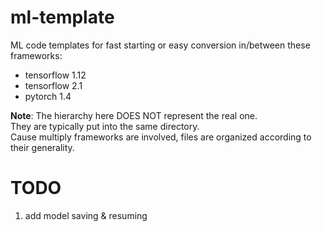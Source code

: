 # ml-template

ML code templates for fast starting or easy conversion in/between these frameworks:

- tensorflow 1.12
- tensorflow 2.1
- pytorch 1.4

**Note**: The hierarchy here DOES NOT represent the real one.<br/>
They are typically put into the same directory.<br/>
Cause multiply frameworks are involved, files are organized according to their generality.

# TODO

1. add model saving & resuming